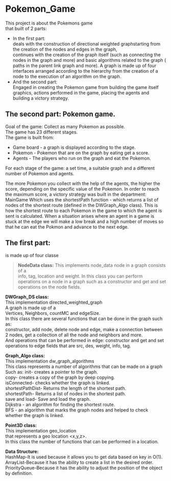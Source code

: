 # Pokemon_Game<br>

This project is about the Pokemons game<br>
that built of 2 parts:<br>
* In the first part:<br>
deals with the construction of directional weighted graphstarting from the creation of the nodes and edges in the graph,<br>
continues with the creation of the graph itself (such as connecting the nodes in the graph and more) and basic algorithms related to the graph
( paths in the parent link graph and more).
A graph is made up of four interfaces arranged according to the hierarchy from the creation of a node to the execution of an algorithm on the graph.
* And the second part:<br> 
Engaged in creating the Pokemon game from building the game itself graphics, actions performed in the game, placing the agents and building a victory strategy.<br>



The second part: Pokemon game.
---------------

Goal of the game: Collect as many Pokemon as possible.<br>
The game has 23 different stages.<br>
The game is built from:<br>
* Game board - a graph is displayed according to the stage.<br>
* Pokemon - Pokemon that are on the graph by eating get a score.<br>
* Agents - The players who run on the graph and eat the Pokemon.<br>

For each stage of the game: a set time, a suitable graph and a different number of Pokemon and agents.<br>

The more Pokemon you collect with the help of the agents, the higher the score, depending on the specific value of the Pokemon.
In order to reach the maximum score, a victory strategy was built in the department: MainGame
Which uses the shortestPath function - which returns a list of nodes of the shortest route (defined in the DWGraph_Algo class).
This is how the shortest route to each Pokemon in the game to which the agent is sent is calculated.
When a situation arises where an agent in a game is stuck at the edge we will make a low break and a high number of moves so that he can eat the Pokmon and advance to the next edge.

The first part:
---------------

is made up of four classe<br>
>**NodeData class:**
>This implements node_data node in a graph consists of a<br>
>info, tag, location and weight.
>In this class you can perform operations on a node in a graph such as a
>constructor and get and set operations on the node fields.

**DWGraph_DS class:**<br>
This implementation directed_weighted_graph<br>
A graph is made up of a <br>
Vertices, Neighbors, countMC and edgeSize.<br>
In this class there are several functions that can be done in the graph such as:<br>
 constructor, add node, delete node and edge, make a connection between 2 nodes, get a collection of all the node and neighbors and more.<br>
And operations that can be performed in edge: constructor and get and set operations to edge fields that are src, des, weight, info, tag.<br>

**Graph_Algo class:**<br>
This implementation dw_graph_algorithms<br>
This class represents a number of algorithms that can be made on a graph<br>
Such as: init- creates a pointer to the graph.<br>
copy- creates a copy of the graph by deep copying.<br>
isConnected- checks whether the graph is linked.<br>
shortestPathDist- Returns the length of the shortest path.<br>
shortestPath- Returns a list of nodes in the shortest path.<br>
save and load- Save and load the graph.<br>
Dijkstra - an algorithm for finding the shortest route.<br>
BFS - an algorithm that marks the graph nodes and helped to check whether the graph is linked.<br>

**Point3D class:**<br>
This implementation geo_location<br>
that represents a geo location <x,y,z>.<br>
In this class the number of functions that can be performed in a location.<br>

**Data Structure:**<br>
HashMap-It is used because it allows you to get data based on key in O(1).<br>
ArrayList-Because it has the ability to create a list in the desired order.<br>
PriorityQueue-Because it has the ability to adjust the position of the object by definition.<br>
